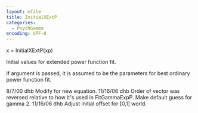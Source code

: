 ```yaml
---
layout: mfile
title: InitialXExtP
categories:
  - PsychGamma
encoding: UTF-8
---
```


x = InitialXExtP(xp)

Initial values for extended power function fit.

If argument is passed, it is assumed to be the
parameters for best ordinary power function fit.

8/7/00   dhb  Modify for new equation.
11/16/06 dhb  Order of vector was reversed relative to how it's used in
              FitGammaExpP.  Make default guess for gamma 2.
11/16/06 dhb  Adjust initial offset for [0,1] world.